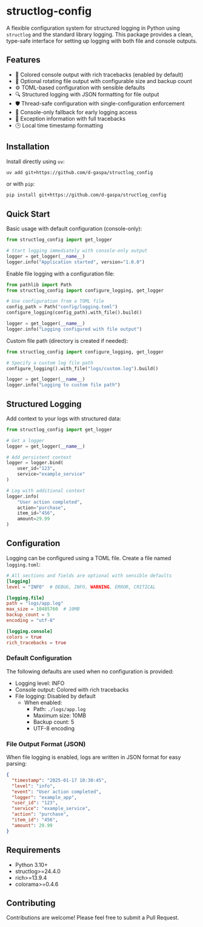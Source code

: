 # structlog-config

A flexible configuration system for structured logging in Python using `structlog` and the standard library logging.
This package provides a clean, type-safe interface for setting up logging with both file and console outputs.

## Features

- 🎨 Colored console output with rich tracebacks (enabled by default)
- 🔄 Optional rotating file output with configurable size and backup count
- ⚙️ TOML-based configuration with sensible defaults
- 🔍 Structured logging with JSON formatting for file output
- 🛡️ Thread-safe configuration with single-configuration enforcement
- 📝 Console-only fallback for early logging access
- 💫 Exception information with full tracebacks
- 🕒 Local time timestamp formatting

## Installation

Install directly using `uv`:

```bash
uv add git+https://github.com/d-gaspa/structlog_config
```

or with `pip`:

```bash
pip install git+https://github.com/d-gaspa/structlog_config
```

## Quick Start

Basic usage with default configuration (console-only):

```python
from structlog_config import get_logger

# Start logging immediately with console-only output
logger = get_logger(__name__)
logger.info("Application started", version="1.0.0")
```

Enable file logging with a configuration file:

```python
from pathlib import Path
from structlog_config import configure_logging, get_logger

# Use configuration from a TOML file
config_path = Path("config/logging.toml")
configure_logging(config_path).with_file().build()

logger = get_logger(__name__)
logger.info("Logging configured with file output")
```

Custom file path (directory is created if needed):

```python
from structlog_config import configure_logging, get_logger

# Specify a custom log file path
configure_logging().with_file("logs/custom.log").build()

logger = get_logger(__name__)
logger.info("Logging to custom file path")
```

## Structured Logging

Add context to your logs with structured data:

```python
from structlog_config import get_logger

# Get a logger
logger = get_logger(__name__)

# Add persistent context
logger = logger.bind(
    user_id="123",
    service="example_service"
)

# Log with additional context
logger.info(
    "User action completed",
    action="purchase",
    item_id="456",
    amount=29.99
)
```

## Configuration

Logging can be configured using a TOML file. Create a file named `logging.toml`:

```toml
# All sections and fields are optional with sensible defaults
[logging]
level = "INFO"  # DEBUG, INFO, WARNING, ERROR, CRITICAL

[logging.file]
path = "logs/app.log"
max_size = 10485760  # 10MB
backup_count = 5
encoding = "utf-8"

[logging.console]
colors = true
rich_tracebacks = true
```

### Default Configuration

The following defaults are used when no configuration is provided:

- Logging level: INFO
- Console output: Colored with rich tracebacks
- File logging: Disabled by default
    - When enabled:
        - Path: `./logs/app.log`
        - Maximum size: 10MB
        - Backup count: 5
        - UTF-8 encoding

### File Output Format (JSON)

When file logging is enabled, logs are written in JSON format for easy parsing:

```json
{
  "timestamp": "2025-01-17 10:30:45",
  "level": "info",
  "event": "User action completed",
  "logger": "example_app",
  "user_id": "123",
  "service": "example_service",
  "action": "purchase",
  "item_id": "456",
  "amount": 29.99
}
```

## Requirements

- Python 3.10+
- structlog>=24.4.0
- rich>=13.9.4
- colorama>=0.4.6

## Contributing

Contributions are welcome! Please feel free to submit a Pull Request.